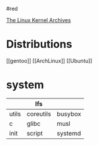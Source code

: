 #red

[The Linux Kernel Archives](https://www.kernel.org/)

# Distributions
[[gentoo]]
[[ArchLinux]]
[[Ubuntu]]

# system

| |lfs| |
|-|-|-|
|utils|coreutils|busybox|
|c|glibc|musl|
|init| script | systemd |
